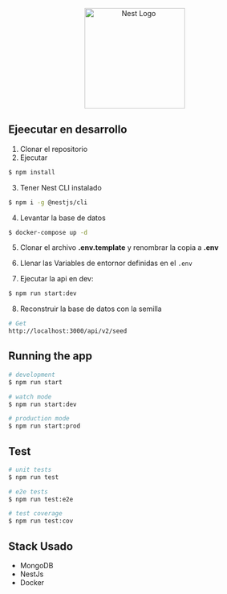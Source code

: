 <p align="center">
  <a href="http://nestjs.com/" target="blank"><img src="https://nestjs.com/img/logo-small.svg" width="200" alt="Nest Logo" /></a>
</p>

## Ejeecutar en desarrollo

1. Clonar el repositorio
2. Ejecutar

```bash
$ npm install
```
3. Tener Nest CLI instalado

```bash
$ npm i -g @nestjs/cli
```

4. Levantar la base de datos

```bash
$ docker-compose up -d
```

5. Clonar el archivo __.env.template__ y renombrar la copia a __.env__

6. Llenar las Variables de entornor definidas en el ```.env```

7. Ejecutar la api en dev:

```bash
$ npm run start:dev
```

8. Reconstruir la base de datos con la semilla 

```bash
# Get
http://localhost:3000/api/v2/seed
```

## Running the app

```bash
# development
$ npm run start

# watch mode
$ npm run start:dev

# production mode
$ npm run start:prod
```

## Test

```bash
# unit tests
$ npm run test

# e2e tests
$ npm run test:e2e

# test coverage
$ npm run test:cov
```

## Stack Usado
* MongoDB
* NestJs 
* Docker
